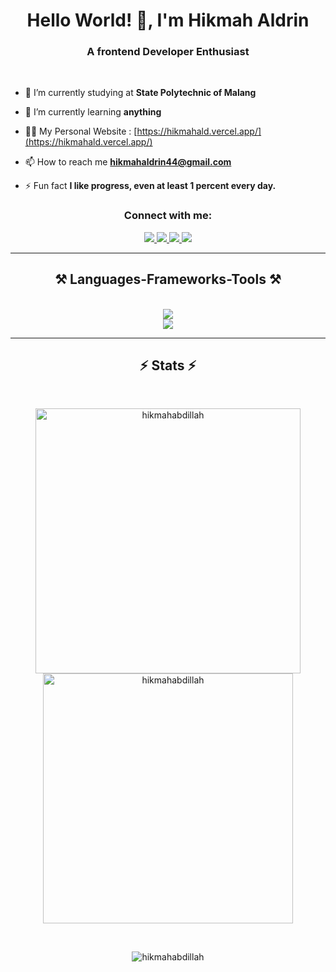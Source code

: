 
<h1 align="center">Hello World! 👋, I'm Hikmah Aldrin</h1>
<h3 align="center">A frontend Developer Enthusiast</h3>
&nbsp;&nbsp;&nbsp;

  - 🔭 I’m currently studying at **State Polytechnic of Malang**

- 🌱 I’m currently learning **anything**

- 👨‍💻 My Personal Website : [https://hikmahald.vercel.app/](https://hikmahald.vercel.app/)

- 📫 How to reach me **hikmahaldrin44@gmail.com**

- ⚡ Fun fact **I like progress, even at least 1 percent every day.**

<div align="center"> 
<h3 align="center">Connect with me:</h3>
  <a href="mailto:hikmahaldrin44@gmail.com">
    <img src="https://img.shields.io/badge/Gmail-333333?style=for-the-badge&logo=gmail&logoColor=red" />
  </a>
  <a href="https://www.linkedin.com/in/hikmah-aldrin-abdillah/" target="_blank">
    <img src="https://img.shields.io/badge/LinkedIn-0077B5?style=for-the-badge&logo=linkedin&logoColor=white" target="_blank" />
  </a>
  <a href="https://www.instagram.com/hikmahabdillah/" target="_blank">
    <img src="https://img.shields.io/badge/Instagram-4B0082?style=for-the-badge&logo=linkedin&logoColor=white" target="_blank" />
  </a>
  <a href="https://hikmahald.vercel.app/" target="_blank">
     <img src="https://img.shields.io/badge/Portfolio-FF5722?style=for-the-badge&logo=todoist&logoColor=white" target="_blank" /> <!-- sqlite, safari, google-chrome are other good icon options -->
  </a>
</div>

<hr/>
 
<h2 align="center">⚒️ Languages-Frameworks-Tools ⚒️</h2>
<br/>
<div align="center">
    <img src="https://skillicons.dev/icons?i=bootstrap,html,css,javascript,java,mysql,php,sass" /><br>
    <img src="https://skillicons.dev/icons?i=vscode,github,figma,git" /><br>
</div>


<hr/>
<h2 align="center">⚡ Stats ⚡</h2>
<br>

<div align="center">
  <p>
<img width=424 src="https://github-readme-streak-stats.herokuapp.com/?user=hikmahabdillah&theme=transparent" alt="hikmahabdillah" />
<img width=400 src="https://github-readme-stats.vercel.app/api?username=hikmahabdillah&show_icons=true&locale=en&theme=transparent" alt="hikmahabdillah" />
  </p><br>
<p><img align="center" src="https://github-readme-stats.vercel.app/api/top-langs?username=hikmahabdillah&show_icons=true&locale=en&layout=compact&theme=transparent" alt="hikmahabdillah"/></p>
</div>
